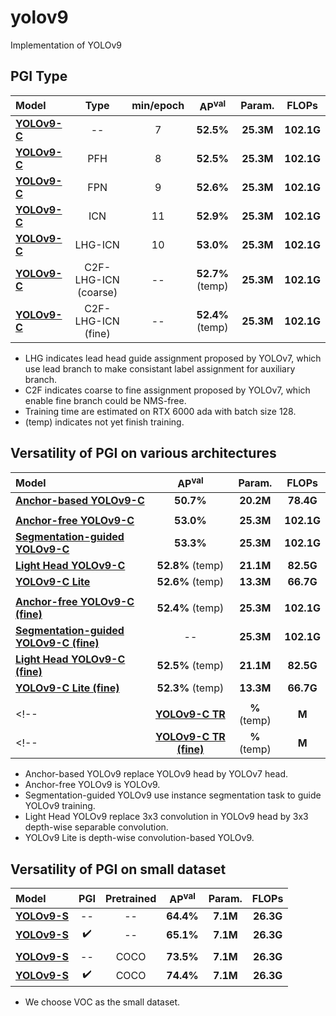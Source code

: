 # yolov9
Implementation of YOLOv9

## PGI Type

| Model | Type | min/epoch | AP<sup>val</sup> | Param. | FLOPs |
| :-- | :-: | :-: | :-: | :-: | :-: |
| [**YOLOv9-C**]() | -- | 7 | **52.5%** | **25.3M** | **102.1G** |
| [**YOLOv9-C**]() | PFH | 8 | **52.5%** | **25.3M** | **102.1G** |
| [**YOLOv9-C**]() | FPN | 9 | **52.6%** | **25.3M** | **102.1G** |
| [**YOLOv9-C**]() | ICN | 11 | **52.9%** | **25.3M** | **102.1G** |
| [**YOLOv9-C**]() | LHG-ICN | 10 | **53.0%** | **25.3M** | **102.1G** |
| [**YOLOv9-C**]() | C2F-LHG-ICN (coarse) | -- | **52.7%** (temp) | **25.3M** | **102.1G** |
| [**YOLOv9-C**]() | C2F-LHG-ICN (fine) | -- | **52.4%** (temp) | **25.3M** | **102.1G** |

* LHG indicates lead head guide assignment proposed by YOLOv7, which use lead branch to make consistant label assignment for auxiliary branch.
* C2F indicates coarse to fine assignment proposed by YOLOv7, which enable fine branch could be NMS-free.
* Training time are estimated on RTX 6000 ada with batch size 128.
* (temp) indicates not yet finish training.

## Versatility of PGI on various architectures

| Model | AP<sup>val</sup> | Param. | FLOPs |
| :-- | :-: | :-: | :-: |
| [**Anchor-based YOLOv9-C**]() |  **50.7%** | **20.2M** | **78.4G** |
|  |  |  |  |
| [**Anchor-free YOLOv9-C**]() |  **53.0%** | **25.3M** | **102.1G** |
| [**Segmentation-guided YOLOv9-C**]() |  **53.3%** | **25.3M** | **102.1G** |
| [**Light Head YOLOv9-C**]() |  **52.8%** (temp) | **21.1M** | **82.5G** |
| [**YOLOv9-C Lite**]() |  **52.6%** (temp) | **13.3M** | **66.7G** |
|  |  |  |  |
| [**Anchor-free YOLOv9-C (fine)**]() |  **52.4%** (temp) | **25.3M** | **102.1G** |
| [**Segmentation-guided YOLOv9-C (fine)**]() |  -- | **25.3M** | **102.1G** |
| [**Light Head YOLOv9-C (fine)**]() |  **52.5%** (temp) | **21.1M** | **82.5G** |
| [**YOLOv9-C Lite (fine)**]() |  **52.3%** (temp) | **13.3M** | **66.7G** |
|  |  |  |  |
<!-- | [**YOLOv9-C TR**]() |  **%** (temp) | **M** | **G** | -->
<!-- | [**YOLOv9-C TR (fine)**]() |  **%** (temp) | **M** | **G** | -->

* Anchor-based YOLOv9 replace YOLOv9 head by YOLOv7 head.
* Anchor-free YOLOv9 is YOLOv9.
* Segmentation-guided YOLOv9 use instance segmentation task to guide YOLOv9 training.
* Light Head YOLOv9 replace 3x3 convolution in YOLOv9 head by 3x3 depth-wise separable convolution.
* YOLOv9 Lite is depth-wise convolution-based YOLOv9.
<!-- * YOLOv9 TR is Transformer-based YOLOv9. -->

## Versatility of PGI on small dataset

| Model | PGI | Pretrained | AP<sup>val</sup> | Param. | FLOPs |
| :-- | :-: | :-: | :-: | :-: | :-: |
| [**YOLOv9-S**]() | -- | -- | **64.4%** | **7.1M** | **26.3G** |
| [**YOLOv9-S**]() | :heavy_check_mark: | -- | **65.1%** | **7.1M** | **26.3G** |
|  |  |  |  |  |
| [**YOLOv9-S**]() | -- | COCO | **73.5%** | **7.1M** | **26.3G** |
| [**YOLOv9-S**]() | :heavy_check_mark: | COCO | **74.4%** | **7.1M** | **26.3G** |

* We choose VOC as the small dataset.


